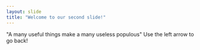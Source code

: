 ```yaml
---
layout: slide
title: "Welcome to our second slide!"
---
```

"A many useful things make a many useless populous"
Use the left arrow to go back!
